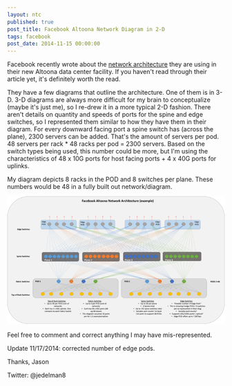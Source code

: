 ```yaml
---
layout: ntc
published: true
post_title: Facebook Altoona Network Diagram in 2-D
tags: facebook
post_date: 2014-11-15 00:00:00
---
```


Facebook recently wrote about the [network architecture](https://code.facebook.com/posts/360346274145943/introducing-data-center-fabric-the-next-generation-facebook-data-center-network/) they are using in their new Altoona data center facility.  If you haven't read through their article yet, it's definitely worth the read.

<!--more-->

They have a few diagrams that outline the architecture.  One of them is in 3-D.  3-D diagrams are always more difficult for my brain to conceptualize (maybe it's just me), so I re-drew it in a more typical 2-D fashion.
There aren't details on quantity and speeds of ports for the spine and edge switches, so I represented them similar to how they have them in their diagram.  For every downward facing port a spine switch has (across the plane), 2300 servers can be added.  That's the amount of servers per pod.  48 servers per rack * 48 racks per pod = 2300 servers.  Based on the switch types being used, this number could be more, but I'm using the characteristics of 48 x 10G ports for host facing ports + 4 x 40G ports for uplinks.

My diagram depicts 8 racks in the POD and 8 switches per plane.  These numbers would be 48 in a fully built out network/diagram.

![altoona](/img/altoona.png)

Feel free to comment and correct anything I may have mis-represented.

Update 11/17/2014: corrected number of edge pods.

Thanks,
Jason

Twitter: @jedelman8
